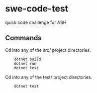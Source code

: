 # swe-code-test
quick code challenge for ASH

## Commands
Cd into any of the src/ project directories.
```
    dotnet build
    dotnet run
    dotnet test
```

Cd into any of the test/ project directories.
```
    dotnet test
```